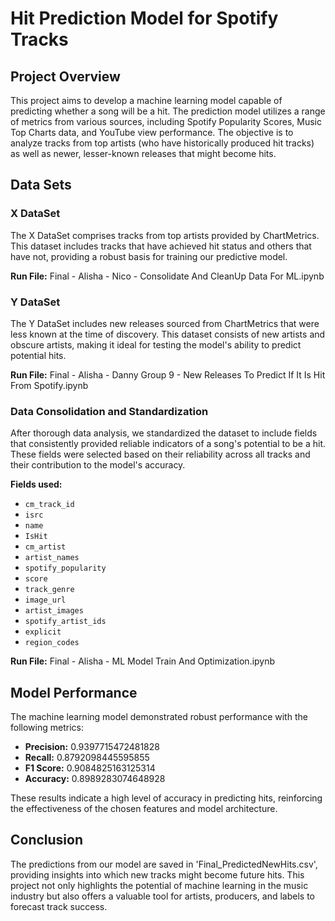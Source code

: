 # Hit Prediction Model for Spotify Tracks

## Project Overview

This project aims to develop a machine learning model capable of predicting whether a song will be a hit. The prediction model utilizes a range of metrics from various sources, including Spotify Popularity Scores, Music Top Charts data, and YouTube view performance. The objective is to analyze tracks from top artists (who have historically produced hit tracks) as well as newer, lesser-known releases that might become hits.

## Data Sets

### X DataSet

The X DataSet comprises tracks from top artists provided by ChartMetrics. This dataset includes tracks that have achieved hit status and others that have not, providing a robust basis for training our predictive model.

**Run File:**
Final - Alisha - Nico - Consolidate And CleanUp Data For ML.ipynb

### Y DataSet

The Y DataSet includes new releases sourced from ChartMetrics that were less known at the time of discovery. This dataset consists of new artists and obscure artists, making it ideal for testing the model's ability to predict potential hits.

**Run File:**
Final - Alisha - Danny Group 9 - New Releases To Predict If It Is Hit From Spotify.ipynb

### Data Consolidation and Standardization

After thorough data analysis, we standardized the dataset to include fields that consistently provided reliable indicators of a song's potential to be a hit. These fields were selected based on their reliability across all tracks and their contribution to the model's accuracy.

**Fields used:**
- `cm_track_id`
- `isrc`
- `name`
- `IsHit`
- `cm_artist`
- `artist_names`
- `spotify_popularity`
- `score`
- `track_genre`
- `image_url`
- `artist_images`
- `spotify_artist_ids`
- `explicit`
- `region_codes`

**Run File:**
Final - Alisha - ML Model Train And Optimization.ipynb

## Model Performance

The machine learning model demonstrated robust performance with the following metrics:
- **Precision:** 0.9397715472481828
- **Recall:** 0.8792098445595855
- **F1 Score:** 0.9084825163125314
- **Accuracy:** 0.8989283074648928

These results indicate a high level of accuracy in predicting hits, reinforcing the effectiveness of the chosen features and model architecture.

## Conclusion

The predictions from our model are saved in 'Final_PredictedNewHits.csv', providing insights into which new tracks might become future hits. This project not only highlights the potential of machine learning in the music industry but also offers a valuable tool for artists, producers, and labels to forecast track success.

